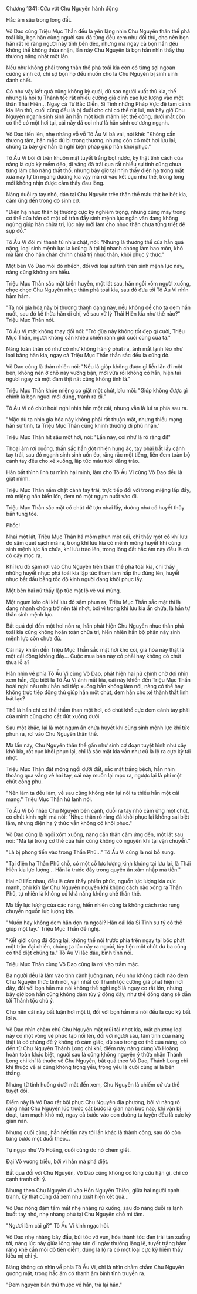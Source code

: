 




Chương 1341: Cứu vớt Chu Nguyên hành động


Hắc ám sâu trong lòng đất.

Võ Dao cùng Triệu Mục Thần đều là yên lặng nhìn Chu Nguyên thân thể phá toái kia, bọn hắn cùng người sau đã từng đều xem như đối thủ, cho nên bọn hắn rất rõ ràng người này tính bền dẻo, nhưng mà ngay cả bọn hắn đều không thể không thừa nhận, lần này Chu Nguyên là bọn hắn nhìn thấy thụ thương nặng nhất một lần.

Nếu như không phải trong thân thể phá toái kia còn có từng sợi ngoan cường sinh cơ, chỉ sợ bọn họ đều muốn cho là Chu Nguyên bị sinh sinh đánh chết.

Có như vậy kết quả cũng không kỳ quái, dù sao người xuất thủ kia, thế nhưng là hội tụ Thánh tộc rất nhiều cường giả đỉnh cao lực lượng vào một thân Thái Hiên... Ngay cả Từ Bắc Diễn, Si Tinh những Pháp Vực đệ tam cảnh kia liên thủ, cuối cùng đều là bị đuổi cho chỉ có thể rút lui, mà bây giờ Chu Nguyên ngạnh sinh sinh ăn hắn một kích mãnh liệt thế công, dưới mắt còn có thể có một hơi tại, cái này đã coi như là hắn sinh cơ ương ngạnh.

Võ Dao tiến lên, nhẹ nhàng vỗ vỗ Tô Ấu Vi bả vai, nói khẽ: "Không cần thương tâm, hắn mặc dù bị trọng thương, nhưng còn có một hơi lưu lại, chúng ta bây giờ hẳn là nghĩ biện pháp giúp hắn khôi phục."

Tô Ấu Vi bôi đi trên khuôn mặt tuyết trắng bọt nước, kỳ thật tính cách của nàng là cực kỳ mềm dẻo, dĩ vãng đã trải qua rất nhiều sự tình cũng chưa từng làm cho nàng thất thố, nhưng bây giờ tại nhìn thấy điện hạ trong mắt xưa nay tự tin ngang dương kia vậy mà rơi vào kết cục như thế, trong lòng mới không nhịn được cảm thấy đau lòng.

Nàng duỗi ra tay nhỏ, dán tại Chu Nguyên trên thân thể máu thịt be bét kia, cảm ứng đến trong đó sinh cơ.

"Điện hạ nhục thân bị thương cực kỳ nghiêm trọng, nhưng cũng may trong cơ thể của hắn có một cỗ tràn đầy sinh mệnh lực ngấn văn đang không ngừng giúp hắn chữa trị, lúc này mới làm cho nhục thân chưa từng triệt để sụp đổ."

Tô Ấu Vi đôi mi thanh tú nhíu chặt, nói: "Nhưng là thương thế của hắn quá nặng, loại sinh mệnh lực ia kcũng là tại bị nhanh chóng làm hao mòn, khó mà làm cho hắn chân chính chữa trị nhục thân, khôi phục ý thức."

Một bên Võ Dao môi đỏ nhếch, đối với loại sự tình trên sinh mệnh lực này, nàng cũng không am hiểu.

Triệu Mục Thần sắc mặt biến huyễn, một lát sau, hắn ngồi xổm người xuống, chọc chọc Chu Nguyên nhục thân phá toái kia, sau đó đưa tới Tô Ấu Vi nhìn hằm hằm.

"Ta nói gia hỏa này bị thương thành dạng này, nếu không để cho ta đem hắn nuốt, sau đó kế thừa hắn di chí, về sau xử lý Thái Hiên kia như thế nào?" Triệu Mục Thần nói.

Tô Ấu Vi mặt không thay đổi nói: "Trò đùa này không tốt đẹp gì cười, Triệu Mục Thần, ngươi không cần khiêu chiến ranh giới cuối cùng của ta."

Nàng toàn thân có như có như không hàn ý phát ra, ánh mắt lạnh lẽo như loại băng hàn kia, ngay cả Triệu Mục Thần thần sắc đều là cứng đờ.

Võ Dao cũng là thản nhiên nói: "Nếu là giúp không được gì liền lăn đi một bên, không nên ở chỗ này vướng bận, mới vừa rồi không có hắn, hiện tại ngươi ngay cả một đám thịt nát cũng không tính là."

Triệu Mục Thần khóe miệng co giật một chút, bĩu môi: "Giúp không được gì chính là bọn ngươi mới đúng, tránh ra đi."

Tô Ấu Vi có chút hoài nghi nhìn hắn một cái, nhưng vẫn là lui ra phía sau ra.

"Mặc dù ta nhìn gia hỏa này không phải rất thuận mắt, nhưng thiếu mạng hắn sự tình, ta Triệu Mục Thần cũng khinh thường đi phủ nhận."

Triệu Mục Thần hít sâu một hơi, nói: "Lần này, coi như là rõ ràng đi!"

Thoại âm rơi xuống, thần sắc hắn đột nhiên hung ác, tay phải bắt lấy cánh tay trái, sau đó ngạnh sinh sinh uốn éo, răng rắc một tiếng, liền đem toàn bộ cánh tay đều cho xé xuống, lập tức máu tươi dâng trào.

Hắn bất thình lình tự mình hại mình, làm cho Tô Ấu Vi cùng Võ Dao đều là giật mình.

Triệu Mục Thần nắm chặt cánh tay trái, trực tiếp đối với trong miệng lấp đầy, mà miệng hắn biến lớn, đem nó một ngụm nuốt vào đi.

Triệu Mục Thần sắc mặt có chút dữ tợn nhai lấy, dường như có huyết thủy bắn tung tóe.

Phốc!

Nhai một lát, Triệu Mục Thần há mồm phun một cái, chỉ thấy một cỗ khí lưu đỏ sậm quét sạch mà ra, trong khí lưu kia có mênh mông huyết khí cùng sinh mệnh lực ẩn chứa, khí lưu trào lên, trong lòng đất hắc ám này đều là có cỏ cây mọc ra.

Khí lưu đỏ sậm rơi vào Chu Nguyên trên thân thể phá toái kia, chỉ thấy những huyết nhục phá toái kia lập tức tham lam hấp thu đứng lên, huyết nhục bắt đầu bằng tốc độ kinh người đang khôi phục lấy.

Một bên hai nữ thấy lập tức mặt lộ vẻ vui mừng.

Một ngụm kéo dài khí lưu đỏ sậm phun ra, Triệu Mục Thần sắc mặt thì là đang nhanh chóng trở nên tái nhợt, bởi vì trong khí lưu kia ẩn chứa, là hắn tự thân sinh mệnh lực.

Bất quá đợi đến một hơi nôn ra, hắn phát hiện Chu Nguyên nhục thân phá toái kia cũng không hoàn toàn chữa trị, hiển nhiên hắn bộ phận này sinh mệnh lực còn chưa đủ.

Cái này khiến đến Triệu Mục Thần sắc mặt hơi khó coi, gia hỏa này thật là một cái động không đáy... Cuộc mua bán này có phải hay không có chút thua lỗ a?

Hắn nhìn về phía Tô Ấu Vi cùng Võ Dao, phát hiện hai nữ chính chờ đợi nhìn xem hắn, đặc biệt là Tô Ấu Vi ánh mắt kia, cái này khiến đến Triệu Mục Thần hoài nghi nếu như hắn nói tiếp xuống hắn không làm nói, nàng có thể hay không trực tiếp động thủ giúp hắn một chút, đem hắn cho xé thành thất linh bát lạc?

Thế là hắn chỉ có thể thầm than một hơi, có chút khổ cực đem cánh tay phải của mình cũng cho cắt đứt xuống dưới.

Sau một khắc, lại là một ngụm ẩn chứa huyết khí cùng sinh mệnh lực khí tức phun ra, rơi vào Chu Nguyên thân thể.

Mà lần này, Chu Nguyên thân thể gần như sinh cơ đoạn tuyệt hình như cây khô kia, rốt cục khôi phục lại, chỉ là sắc mặt kia vẫn như cũ là lộ ra cực kỳ tái nhợt.

Triệu Mục Thần đặt mông ngồi dưới đất, sắc mặt trắng bệch, hắn nhìn thoáng qua vắng vẻ hai tay, cái này muốn lại mọc ra, ngược lại là phí một chút công phu.

"Nên làm ta đều làm, về sau cũng không nên lại nói ta thiếu hắn một cái mạng." Triệu Mục Thần hừ lạnh nói.

Tô Ấu Vi bổ nhào Chu Nguyên bên cạnh, duỗi ra tay nhỏ cảm ứng một chút, có chút kinh nghi mà nói: "Nhục thân rõ ràng đã khôi phục lại không sai biệt lắm, nhưng điện hạ ý thức vẫn không có khôi phục."

Võ Dao cũng là ngồi xổm xuống, nàng cẩn thận cảm ứng đến, một lát sau nói: "Mà lại trong cơ thể của hắn cũng không có nguyên khí tại vận chuyển."

"Là bị phong tiến vào trong Thần Phủ..." Tô Ấu Vi cũng là nói bổ sung.

"Tại điện hạ Thần Phủ chỗ, có một cỗ lực lượng kinh khủng tại lưu lại, là Thái Hiên kia lực lượng... Hẳn là trước đây trong quyền ấn xâm nhập mà tiến."

Hai nữ liếc nhau, đều là cảm thấy phiền phức, nguồn lực lượng kia cực mạnh, phủ kín lấy Chu Nguyên nguyên khí không cách nào xông ra Thần Phủ, tự nhiên là không có khả năng khống chế thân thể.

Mà lấy lực lượng của các nàng, hiển nhiên cũng là không cách nào rung chuyển nguồn lực lượng kia.

"Muốn hay không đem hắn dọn ra ngoài? Hắn cái kia Si Tinh sư tỷ có thể giúp một tay." Triệu Mục Thần đề nghị.

"Kết giới cũng đã đóng lại, không thể nói trước phía trên ngay tại bộc phát một trận đại chiến, chúng ta lúc này ra ngoài, tùy tiện một chút dư ba cũng có thể diệt chúng ta." Tô Ấu Vi lắc đầu, bình tĩnh nói.

Triệu Mục Thần cùng Võ Dao cũng là rơi vào trầm mặc.

Ba người đều là lâm vào tình cảnh lưỡng nan, nếu như không cách nào đem Chu Nguyên thức tỉnh nói, vạn nhất có Thánh tộc cường giả phát hiện nơi đây, đối với bọn hắn mà nói không thể nghi ngờ là nguy cơ rất lớn, nhưng bây giờ bọn hắn cũng không dám tùy ý động đậy, như thế đồng dạng sẽ dẫn tới Thánh tộc chú ý.

Cho nên cái này bất luận hơi một tí, đối với bọn hắn mà nói đều là cực kỳ bất lợi a.

Võ Dao nhìn chăm chú Chu Nguyên mặt mũi tái nhợt kia, mắt phượng loại này có một vòng vẻ phức tạp nổi lên, đối với người sau, tâm tình của nàng thật là có chủng để ý không rõ cảm giác, dù sao trong cơ thể của nàng, có đến từ Chu Nguyên Thánh Long chi khí, điểm này nàng cùng Võ Hoàng hoàn toàn khác biệt, người sau là cũng không nguyện ý thừa nhận Thánh Long chi khí là thuộc về Chu Nguyên, bất quá theo Võ Dao, Thánh Long chi khí thuộc về ai cũng không trọng yếu, trọng yếu là cuối cùng ai là bên thắng.

Nhưng từ tình huống dưới mắt đến xem, Chu Nguyên là chiếm cứ ưu thế tuyệt đối.

Điểm này là Võ Dao rất bội phục Chu Nguyên địa phương, bởi vì nàng rõ ràng nhất Chu Nguyên lúc trước cất bước là gian nan bực nào, khí vận bị đoạt, tám mạch khó mở, ngay cả bước vào con đường tu luyện đều là cực kỳ gian nan.

Nhưng cuối cùng, hắn hết lần này tới lần khác là thành công, sau đó còn từng bước một đuổi theo...

Tự ngạo như Võ Hoàng, cuối cùng do nó chém giết.

Đại Võ vương triều, bởi vì hắn mà phá diệt.

Bất quá đối với Chu Nguyên, Võ Dao cũng không có lòng cừu hận gì, chỉ có cạnh tranh chi ý.

Nhưng theo Chu Nguyên đi vào Hỗn Nguyên Thiên, giữa hai người cạnh tranh, kỳ thật cũng đã xem như xuất hiện kết quả...

Võ Dao nồng đậm tầm mắt nhẹ nhàng rủ xuống, sau đó nàng duỗi ra lạnh buốt tay nhỏ, nhẹ nhàng phủ tại Chu Nguyên chỗ mi tâm.

"Ngươi làm cái gì?" Tô Ấu Vi kinh ngạc hỏi.

Võ Dao nhẹ nhàng bày đầu, búi tóc vỡ vụn, hóa thành tóc đen trải tán xuống tới, nàng lúc này giữa lông mày tán đi ngày thường lăng lệ, tuyết trắng hàm răng khẽ cắn môi đỏ tiên diễm, đúng là lộ ra có một loại cực kỳ hiếm thấy kiều mị chi ý.

Nàng không có nhìn về phía Tô Ấu Vi, chỉ là nhìn chằm chằm Chu Nguyên gương mặt, trong hắc ám có thanh âm bình tĩnh truyền ra.

"Đem nguyên bản thứ thuộc về hắn, trả lại hắn."




